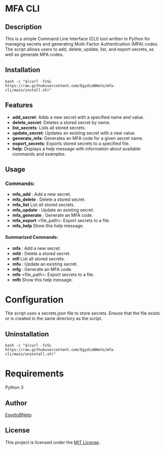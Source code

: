 # MFA CLI

## Description
This is a simple Command Line Interface (CLI) tool written in Python for managing secrets and generating Multi-Factor Authentication (MFA) codes. The script allows users to add, delete, update, list, and export secrets, as well as generate MFA codes.


## Installation

```
bash -c "$(curl -fsSL https://raw.githubusercontent.com/EgydioBNeto/mfa-cli/main/install.sh)"
```

## Features
- **add_secret**: Adds a new secret with a specified name and value.
- **delete_secret**: Deletes a stored secret by name.
- **list_secrets**: Lists all stored secrets.
- **update_secret**: Updates an existing secret with a new value.
- **generate_mfa**: Generates an MFA code for a given secret name.
- **export_secrets**: Exports stored secrets to a specified file.
- **help**: Displays a help message with information about available commands and examples.

## Usage

### Commands:
- **mfa_add** <name> <secret>: Add a new secret.
- **mfa_delete** <name>: Delete a stored secret.
- **mfa_list** List all stored secrets.
- **mfa_update** <name> <secret>: Update an existing secret.
- **mfa_generate** <name>: Generate an MFA code.
- **mfa_export** <file_path>: Export secrets to a file.
- **mfa_help** Show this help message.

#### Summarized Commands:
- **mfa** <name> <secret>: Add a new secret.
- **mfd** <name>: Delete a stored secret.
- **mfl** List all stored secrets.
- **mfu** <name> <secret>: Update an existing secret.
- **mfg** <name>: Generate an MFA code.
- **mfe** <file_path>: Export secrets to a file.
- **mfh** Show this help message.

# Configuration
The script uses a secrets.json file to store secrets. Ensure that the file exists or is created in the same directory as the script.


## Uninstallation

```
bash -c "$(curl -fsSL https://raw.githubusercontent.com/EgydioBNeto/mfa-cli/main/uninstall.sh)"
```

# Requirements
Python 3

## Author
[EgydioBNeto](https://github.com/EgydioBNeto/mfa-cli/blob/main/LICENSE)

## License
This project is licensed under the [MIT License](URL_do_Link).

